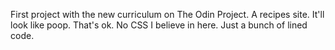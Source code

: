 First project with the new curriculum on The Odin Project. A recipes site. It'll look like poop. That's ok. No CSS I believe in here. Just a bunch of lined code.
